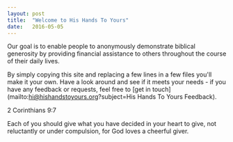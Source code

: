 ```yaml
---
layout: post
title:  "Welcome to His Hands To Yours"
date:   2016-05-05
---
```

Our goal is to enable people to anonymously demonstrate biblical generosity by providing financial assistance to others throughout the course of their daily lives.

By simply copying this site and replacing a few lines in a few files you'll make it your own. Have a look around and see if it meets your needs - if you have any feedback or requests, feel free to [get in touch](mailto:hi@hishandstoyours.org?subject=His Hands To Yours Feedback).

2 Corinthians 9:7

Each of you should give what you have decided in your heart to give, not reluctantly or under compulsion, for God loves a cheerful giver.
